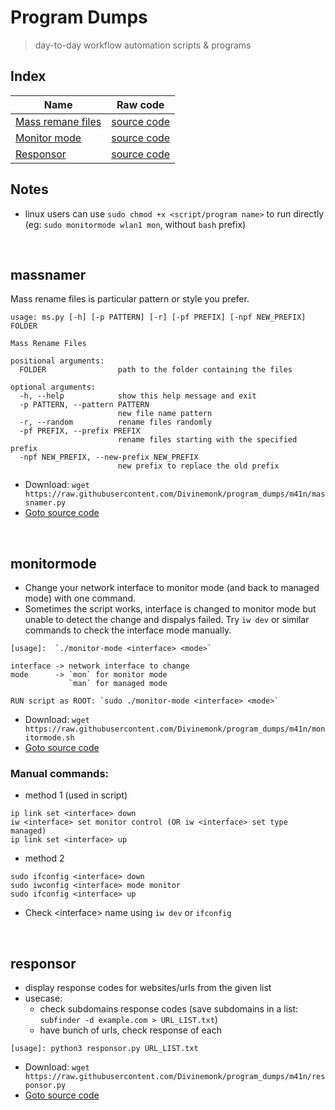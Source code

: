 # Program Dumps
> day-to-day workflow automation scripts & programs

## Index
| Name  | Raw code |
| ------------- | ------------- |
| [Mass remane files](#massnamer) | [source code](https://raw.githubusercontent.com/Divinemonk/program_dumps/m41n/massnamer.py) |
| [Monitor mode](#monitormode) | [source code](https://raw.githubusercontent.com/Divinemonk/program_dumps/m41n/monitormode.sh) |
| [Responsor](#responsor) | [source code](https://raw.githubusercontent.com/Divinemonk/program_dumps/m41n/responsor.py) |

## Notes
- linux users can use `sudo chmod +x <script/program name>` to run directly (eg: `sudo monitormode wlan1 mon`, without `bash` prefix)


<br>

## massnamer
Mass rename files is particular pattern or style you prefer.
```
usage: ms.py [-h] [-p PATTERN] [-r] [-pf PREFIX] [-npf NEW_PREFIX] FOLDER

Mass Rename Files

positional arguments:
  FOLDER                path to the folder containing the files

optional arguments:
  -h, --help            show this help message and exit
  -p PATTERN, --pattern PATTERN
                        new file name pattern
  -r, --random          rename files randomly
  -pf PREFIX, --prefix PREFIX
                        rename files starting with the specified prefix
  -npf NEW_PREFIX, --new-prefix NEW_PREFIX
                        new prefix to replace the old prefix
```
- Download: `wget https://raw.githubusercontent.com/Divinemonk/program_dumps/m41n/massnamer.py`
- [Goto source code](https://github.com/Divinemonk/program_dumps/blob/m41n/massnamer.py)


<br>

## monitormode
- Change your network interface to monitor mode (and back to managed mode) with one command.
- Sometimes the script works, interface is changed to monitor mode but unable to detect the change and dispalys failed. Try `iw dev` or similar commands to check the interface mode manually.
```
[usage]:  `./monitor-mode <interface> <mode>`

interface -> network interface to change
mode      -> `mon` for monitor mode
             `man` for managed mode

RUN script as ROOT: `sudo ./monitor-mode <interface> <mode>`
```
- Download: `wget https://raw.githubusercontent.com/Divinemonk/program_dumps/m41n/monitormode.sh`
- [Goto source code](https://github.com/Divinemonk/program_dumps/blob/m41n/monitormode.sh)

### Manual commands:
- method 1 (used in script)
```
ip link set <interface> down
iw <interface> set monitor control (OR iw <interface> set type managed)
ip link set <interface> up
```
- method 2
```
sudo ifconfig <interface> down
sudo iwconfig <interface> mode monitor
sudo ifconfig <interface> up
```
- Check \<interface\> name using `iw dev` or `ifconfig`


<br>

## responsor
- display response codes for websites/urls from the given list
- usecase:
    - check subdomains response codes (save subdomains in a list: `subfinder -d example.com > URL_LIST.txt`)
    - have bunch of urls, check response of each
```
[usage]: python3 responsor.py URL_LIST.txt
```
- Download: `wget https://raw.githubusercontent.com/Divinemonk/program_dumps/m41n/responsor.py`
- [Goto source code](https://github.com/Divinemonk/program_dumps/blob/m41n/responsor.py)
